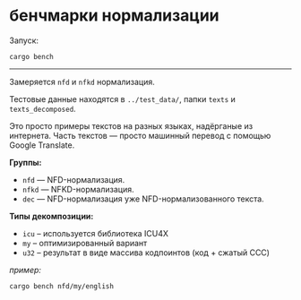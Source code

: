 # бенчмарки нормализации

Запуск:

```
cargo bench
```

---

Замеряется `nfd` и `nfkd` нормализация.

Тестовые данные находятся в `../test_data/`, папки `texts` и `texts_decomposed`.

Это просто примеры текстов на разных языках, надёрганые из интернета. Часть текстов — просто машинный перевод с помощью Google Translate.

**Группы:**

- `nfd` — NFD-нормализация.
- `nfkd` — NFKD-нормализация.
- `dec` — NFD-нормализация уже NFD-нормализованного текста.

**Типы декомпозиции:**

- `icu` – используется библиотека ICU4X
- `my` – оптимизированный вариант
- `u32` – результат в виде массива кодпоинтов (код + сжатый CCC)

_пример:_

```
cargo bench nfd/my/english
```
